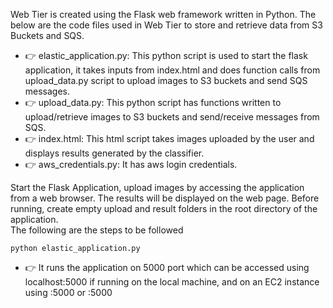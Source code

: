 Web Tier is created using the Flask web framework written in Python. The below are the code files used in Web Tier to store and retrieve data from S3 Buckets and SQS.<br>
* 👉 elastic_application.py: This python script is used to start the flask application, it takes inputs from index.html and does function calls from upload_data.py script to upload images to S3 buckets and send SQS messages.<br>
* 👉 upload_data.py: This python script has functions written to upload/retrieve images to S3 buckets and  send/receive messages from SQS.<br>
* 👉 index.html: This html script takes images uploaded by the user and displays results generated by the classifier.<br>
* 👉 aws_credentials.py: It has aws login credentials.<br>

Start the Flask Application, upload images by accessing the application from a web browser. The results will be displayed on the web page. Before running, create empty upload and result folders in the root directory of the application. <br>The following are the steps to be followed<br>
```
python elastic_application.py
```
* 👉 It runs the application on 5000 port which can be accessed using localhost:5000 if running on the local machine, and on an EC2 instance using <IPV4 DNS>:5000 or <IPV4 Address>:5000<br>
